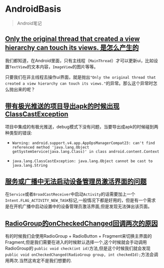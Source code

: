 # AndroidBasis
> Android笔记

## [Only the original thread that created a view hierarchy can touch its views. 是怎么产生的](https://github.com/peerless2012/AndroidBasis/blob/master/problem/Only%20the%20original%20thread%20that%20created%20a%20view%20hierarchy%20can%20touch%20its%20views.%20%E6%98%AF%E6%80%8E%E4%B9%88%E4%BA%A7%E7%94%9F%E7%9A%84.md)

我们都知道，在Android里面，只有主线程（`MainThread`）才可以更新ui，比如设置`TextView`的文本内容，`ImageView`的图片等等。

只要我们在非主线程去操作ui界面，就是抛出`"Only the original thread that created a view hierarchy can touch its views."`的异常。那么这个异常时怎么抛出来的呢？

## [带有极光推送的项目导出apk的时候出现 ClassCastException](https://github.com/peerless2012/AndroidBasis/blob/master/problem/%E5%B8%A6%E6%9C%89%E6%9E%81%E5%85%89%E6%8E%A8%E9%80%81%E7%9A%84%E9%A1%B9%E7%9B%AE%E5%AF%BC%E5%87%BAapk%E7%9A%84%E6%97%B6%E5%80%99%E5%87%BA%E7%8E%B0%20ClassCastException.md)
项目中集成的有极光推送，debug模式下没有问题，当要导出成apk的时候碰到两种类型的错误:

* `Warning: android.support.v4.app.AppOpsManagerCompat23: can't find referenced method 'java.lang.Object getSystemService(java.lang.Class)' in class android.content.Context`

* `java.lang.ClassCastException: java.lang.Object cannot be cast to java.lang.String`

## [服务或广播中无法启动设备管理员激活界面的问题](https://github.com/peerless2012/AndroidBasis/blob/master/problem/%E6%9C%8D%E5%8A%A1%E6%88%96%E5%B9%BF%E6%92%AD%E4%B8%AD%E6%97%A0%E6%B3%95%E5%90%AF%E5%8A%A8%E8%AE%BE%E5%A4%87%E7%AE%A1%E7%90%86%E5%91%98%E6%BF%80%E6%B4%BB%E7%95%8C%E9%9D%A2%E7%9A%84%E9%97%AE%E9%A2%98.md)

在`Service`或者`BroadCastReceiver`中启动`Activity`的话需要加上一个`Intent.FLAG_ACTIVITY_NEW_TASK`标记,一般情况下都是好用的，但是有一个需求是在开机广播中启动设置中的设备管理员激活界面,但是发现无法弹出该页面。

## [RadioGroup的onCheckedChanged回调两次的原因](https://github.com/peerless2012/AndroidBasis/blob/master/UI/RadioGroup%E7%9A%84onCheckedChanged%E5%9B%9E%E8%B0%83%E4%B8%A4%E6%AC%A1%E7%9A%84%E5%8E%9F%E5%9B%A0.md)

有的时候我们会使用RadioGroup + RadioButton + Fragment来切换主界面的Fragment,但是我们需要在进入的时候默认选择一个,这个时候就会手动调用RadioGroup的 `public void check(int id)`方法,但是这个时候我们就会发现`public void onCheckedChanged(RadioGroup group, int checkedId);`方法会调用两次.当然这肯定不是我们想要的.



